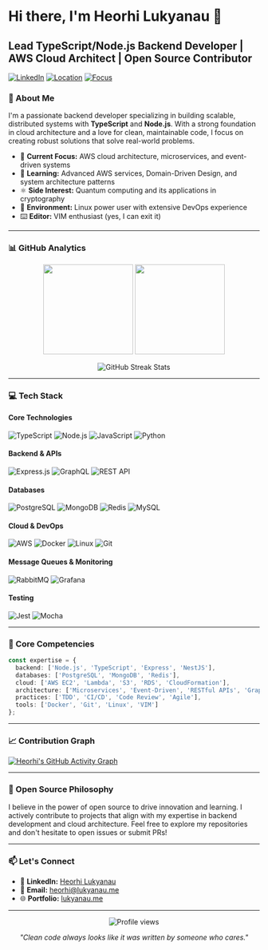 # Hi there, I'm Heorhi Lukyanau 👋

## Lead TypeScript/Node.js Backend Developer | AWS Cloud Architect | Open Source Contributor

[![LinkedIn](https://img.shields.io/badge/LinkedIn-Connect-blue?style=flat-square&logo=linkedin)](https://www.linkedin.com/in/heorhi-lukyanau/)
[![Location](https://img.shields.io/badge/Location-Lithuania-green?style=flat-square)](https://github.com/dissfall)
[![Focus](https://img.shields.io/badge/Focus-Backend%20Development-orange?style=flat-square)](https://github.com/dissfall)

### 🚀 About Me

I'm a passionate backend developer specializing in building scalable, distributed systems with **TypeScript** and **Node.js**. With a strong foundation in cloud architecture and a love for clean, maintainable code, I focus on creating robust solutions that solve real-world problems.

- 🔧 **Current Focus:** AWS cloud architecture, microservices, and event-driven systems
- 🌱 **Learning:** Advanced AWS services, Domain-Driven Design, and system architecture patterns
- ⚛️ **Side Interest:** Quantum computing and its applications in cryptography
- 🐧 **Environment:** Linux power user with extensive DevOps experience
- ⌨️ **Editor:** VIM enthusiast (yes, I can exit it)

---

### 📊 GitHub Analytics

<p align="center">
  <img height="180em" src="https://github-readme-stats.vercel.app/api?username=dissfall&show_icons=true&theme=system&include_all_commits=true&count_private=false"/>
  <img height="180em" src="https://github-readme-stats.vercel.app/api/top-langs/?username=dissfall&layout=compact&langs_count=8&theme=system"/>
</p>

<p align="center">
  <img src="https://github-readme-streak-stats.herokuapp.com/?user=yourusername&theme=system" alt="GitHub Streak Stats"/>
</p>

---

### 💻 Tech Stack

#### **Core Technologies**
![TypeScript](https://img.shields.io/badge/TypeScript-007ACC?style=for-the-badge&logo=typescript&logoColor=white)
![Node.js](https://img.shields.io/badge/Node.js-339933?style=for-the-badge&logo=node.js&logoColor=white)
![JavaScript](https://img.shields.io/badge/JavaScript-F7DF1E?style=for-the-badge&logo=javascript&logoColor=black)
![Python](https://img.shields.io/badge/Python-3776AB?style=for-the-badge&logo=python&logoColor=white)

#### **Backend & APIs**
![Express.js](https://img.shields.io/badge/Express.js-000000?style=for-the-badge&logo=express&logoColor=white)
![GraphQL](https://img.shields.io/badge/GraphQL-E10098?style=for-the-badge&logo=graphql&logoColor=white)
![REST API](https://img.shields.io/badge/REST-02569B?style=for-the-badge&logo=rest&logoColor=white)

#### **Databases**
![PostgreSQL](https://img.shields.io/badge/PostgreSQL-316192?style=for-the-badge&logo=postgresql&logoColor=white)
![MongoDB](https://img.shields.io/badge/MongoDB-47A248?style=for-the-badge&logo=mongodb&logoColor=white)
![Redis](https://img.shields.io/badge/Redis-DC382D?style=for-the-badge&logo=redis&logoColor=white)
![MySQL](https://img.shields.io/badge/MySQL-4479A1?style=for-the-badge&logo=mysql&logoColor=white)

#### **Cloud & DevOps**
![AWS](https://img.shields.io/badge/AWS-232F3E?style=for-the-badge&logo=amazon-aws&logoColor=white)
![Docker](https://img.shields.io/badge/Docker-2496ED?style=for-the-badge&logo=docker&logoColor=white)
![Linux](https://img.shields.io/badge/Linux-FCC624?style=for-the-badge&logo=linux&logoColor=black)
![Git](https://img.shields.io/badge/Git-F05032?style=for-the-badge&logo=git&logoColor=white)

#### **Message Queues & Monitoring**
![RabbitMQ](https://img.shields.io/badge/RabbitMQ-FF6600?style=for-the-badge&logo=rabbitmq&logoColor=white)
![Grafana](https://img.shields.io/badge/Grafana-F46800?style=for-the-badge&logo=grafana&logoColor=white)

#### **Testing**
![Jest](https://img.shields.io/badge/Jest-C21325?style=for-the-badge&logo=jest&logoColor=white)
![Mocha](https://img.shields.io/badge/Mocha-8D6748?style=for-the-badge&logo=mocha&logoColor=white)

---

### 🎯 Core Competencies

```typescript
const expertise = {
  backend: ['Node.js', 'TypeScript', 'Express', 'NestJS'],
  databases: ['PostgreSQL', 'MongoDB', 'Redis'],
  cloud: ['AWS EC2', 'Lambda', 'S3', 'RDS', 'CloudFormation'],
  architecture: ['Microservices', 'Event-Driven', 'RESTful APIs', 'GraphQL'],
  practices: ['TDD', 'CI/CD', 'Code Review', 'Agile'],
  tools: ['Docker', 'Git', 'Linux', 'VIM']
};
```

---

### 📈 Contribution Graph

[![Heorhi's GitHub Activity Graph](https://github-readme-activity-graph.vercel.app/graph?username=dissfall&theme=system)](https://github.com/yourusername)

---

### 🤝 Open Source Philosophy

I believe in the power of open source to drive innovation and learning. I actively contribute to projects that align with my expertise in backend development and cloud architecture. Feel free to explore my repositories and don't hesitate to open issues or submit PRs!

---

### 📫 Let's Connect

- 💼 **LinkedIn:** [Heorhi Lukyanau](https://www.linkedin.com/in/heorhi-lukyanau/)
- 📧 **Email:** heorhi@lukyanau.me
- 🌐 **Portfolio:** [lukyanau.me](https://lukyanau.me)

---

<p align="center">
  <img src="https://komarev.com/ghpvc/?username=dissfall&label=Profile%20views&color=0e75b6&style=flat" alt="Profile views" />
</p>

<p align="center">
  <i>"Clean code always looks like it was written by someone who cares."</i>
</p>
